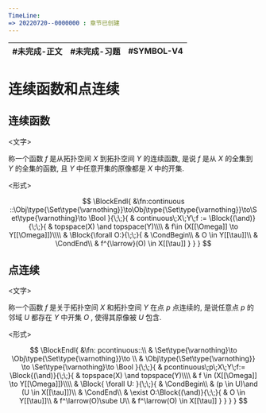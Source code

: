 ```yaml
---
TimeLine: 
=> 20220720--0000000 : 章节已创建
---
```

| #未完成-正文 | #未完成-习题 | #SYMBOL-V4 | 
| ------------ | ------------ | ---------- |

# 连续函数和点连续

## 连续函数

\<文字\>

称一个函数 $f$ 是从拓扑空间 $X$ 到拓扑空间 $Y$ 的连续函数, 是说 $f$ 是从 $X$ 的全集到 $Y$ 的全集的函数, 且 $Y$ 中任意开集的原像都是 $X$ 中的开集. 

\<形式\>

$$
\BlockEndl{
    &\fn:continuous
    ::\Obj\type{\Set\type{\varnothing}}\to\Obj\type{\Set\type{\varnothing}}\to\Set\type{\varnothing}\to \Bool
}{\;\;}{
    & continuous\;X\;Y\;f := \Block{(\and)}{\;\;}{
        & topspace(X) \and topspace(Y)\\\\
        & f\in (X[[\Omega]] \to Y[[\Omega]])\\\\
        & \Block{\forall O:}{\;\;}{
            & \CondBegin\\
            & O \in Y[[\tau]]\\
            & \CondEnd\\
            & f^{\larrow}(O) \in X[[\tau]]
        }
    }
}
$$

## 点连续

\<文字\>

称一个函数 $f$ 是关于拓扑空间 $X$ 和拓扑空间 $Y$ 在点 $p$ 点连续的, 是说任意点 $p$ 的邻域 $U$ 都存在 $Y$ 中开集 $O$ , 使得其原像被 $U$ 包含. 

\<形式\>

$$
\BlockEndl{
    &\fn: pcontinuous::\\
    & \Set\type{\varnothing}\to \Obj\type{\Set\type{\varnothing}}\to \\
    & \Obj\type{\Set\type{\varnothing}} \to \Set\type{\varnothing}\to \Bool
}{\;\;}{
    & pcontinuous\;p\;X\;Y\;f:= \Block{(\and)}{\;\;}{
        & topspace(X) \and topspace(Y)\\\\
        & f \in (X[[\Omega]] \to Y[[\Omega]])\\\\
        & \Block{
            \forall U:
        }{\;\;}{
            & \CondBegin\\
            & (p \in U)\and (U \in X[[\tau]])\\
            & \CondEnd\\
            & \exist O:\Block{(\and)}{\;\;}{
                & O \in Y[[\tau]]\\
                & f^\larrow(O)\sube U\\
                & f^\larrow(O) \in X[[\tau]]
            }
        }
    }
}
$$

